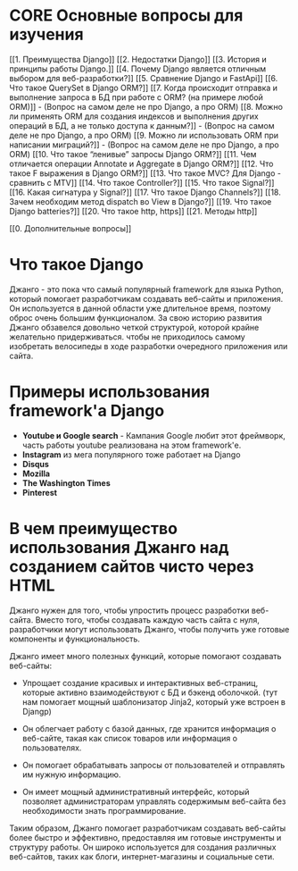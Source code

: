 
# CORE Основные вопросы для изучения

[[1. Преимущества Django]]
[[2. Недостатки Django]]
[[3. История и принципы работы Django.]]
[[4. Почему Django является отличным выбором для веб-разработки?]]
[[5. Сравнение Django и FastApi]]
[[6. Что такое QuerySet в Django ORM?]]
[[7. Когда происходит отправка и выполнение запроса в БД при работе с ORM? (на примере любой ORM)]] - (Вопрос на самом деле не про Django, а про ORM)
[[8. Можно ли применять ORM для создания индексов и выполнения других операций в БД, а не только доступа к данным?]] - (Вопрос на самом деле не про Django, а про ORM)
[[9. Можно ли использовать ORM при написании миграций?]] - (Вопрос на самом деле не про Django, а про ORM)
[[10. Что такое “ленивые” запросы Django ORM?]]
[[11. Чем отличается операции Annotate и Aggregate в Django ORM?]]
[[12. Что такое F выражения в Django ORM?]]
[[13. Что такое MVC? Для Django - сравнить с MTV]]
[[14. Что такое Controller?]]
[[15. Что такое Signal?]]
[[16. Какая сигнатура у Signal?]]
[[17. Что такое Django Channels?]]
[[18. Зачем необходим метод dispatch во View в Django?]]
[[19. Что такое Django batteries?]]
[[20. Что такое http, https]]
[[21. Методы http]]

[[0. Дополнительные вопросы]]

# Что такое Django

Джанго - это пока что самый популярный framework для языка Python, который помогает разработчикам создавать веб-сайты и приложения. Он используется в данной области уже длительное время, поэтому оброс очень большим функционалом. За свою историю развития Джанго обзавелся довольно четкой структурой, которой крайне желательно придерживаться. чтобы не приходилось самому изобретать велосипеды в ходе разработки очередного приложения или сайта. 

# Примеры использования framework'а Django

- **Youtube и Google search** - Кампания Google любит этот фреймворк, часть работы youtube реализована на этом framework'е. 
- **Instagram** из мега популярного тоже работает на Django
- **Disqus** 
- **Mozilla** 
- **The Washington Times**
- **Pinterest**

# В чем преимущество использования Джанго над созданием сайтов чисто через HTML

Джанго нужен для того, чтобы упростить процесс разработки веб-сайта. Вместо того, чтобы создавать каждую часть сайта с нуля, разработчики могут использовать Джанго, чтобы получить уже готовые компоненты и функциональность.

Джанго имеет много полезных функций, которые помогают создавать веб-сайты:

- Упрощает создание красивых и интерактивных веб-страниц, которые активно взаимодействуют с БД и бэкенд оболочкой. (тут нам помогает мощный шаблонизатор Jinja2, который уже встроен в Djangp)
    
- Он облегчает работу с базой данных, где хранится информация о веб-сайте, такая как список товаров или информация о пользователях.
    
- Он помогает обрабатывать запросы от пользователей и отправлять им нужную информацию.
    
- Он имеет мощный административный интерфейс, который позволяет администраторам управлять содержимым веб-сайта без необходимости знать программирование.
    

Таким образом, Джанго помогает разработчикам создавать веб-сайты более быстро и эффективно, предоставляя им готовые инструменты и структуру работы. Он широко используется для создания различных веб-сайтов, таких как блоги, интернет-магазины и социальные сети.


